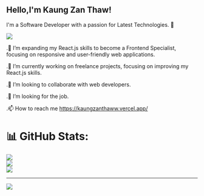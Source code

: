 ## Hello,I'm Kaung Zan Thaw!
I'm a Software Developer with a passion for Latest Technologies. 🚀

[![](https://visitcount.itsvg.in/api?id=hosh1dEcho&label=Profile%20Views&color=9&icon=1&pretty=false)](https://visitcount.itsvg.in)

.🌱  I’m expanding my React.js skills to become a Frontend Specialist, focusing on responsive and user-friendly web applications.

.🔭 I’m currently working on freelance projects, focusing on improving my React.js skills.

.👯 I’m looking to collaborate with web developers.

.🤔 I’m looking for the job.

.📫 How to reach me https://kaungzanthaww.vercel.app/

# 📊 GitHub Stats:
![](https://github-readme-stats.vercel.app/api?username=hosh1dEcho&theme=dark&hide_border=false&include_all_commits=false&count_private=false)<br/>
![](https://github-readme-streak-stats.herokuapp.com/?user=hosh1dEcho&theme=dark&hide_border=false)<br/>
![](https://github-readme-stats.vercel.app/api/top-langs/?username=hosh1dEcho&theme=dark&hide_border=false&include_all_commits=false&count_private=false&layout=compact)

---
[![](https://visitcount.itsvg.in/api?id=hosh1dEcho&icon=0&color=0)](https://visitcount.itsvg.in)

<!-- Proudly created with GPRM ( https://gprm.itsvg.in ) -->


<!--
**hosh1dEcho/hosh1dEcho** is a ✨ _special_ ✨ repository because its `README.md` (this file) appears on your GitHub profile.

Here are some ideas to get you started:

- 🔭 I’m currently working on ...
- 🌱 I’m currently learning ...
- 👯 I’m looking to collaborate on ...
- 🤔 I’m looking for help with ...
- 💬 Ask me about ...
- 📫 How to reach me: ...
- 😄 Pronouns: ...
- ⚡ Fun fact: ...
-->
